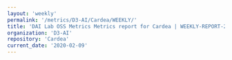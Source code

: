 ```yaml
---
layout: 'weekly'
permalink: '/metrics/D3-AI/Cardea/WEEKLY/'
title: 'DAI Lab OSS Metrics Metrics report for Cardea | WEEKLY-REPORT-2020-02-09'
organization: 'D3-AI'
repository: 'Cardea'
current_date: '2020-02-09'
---
```

